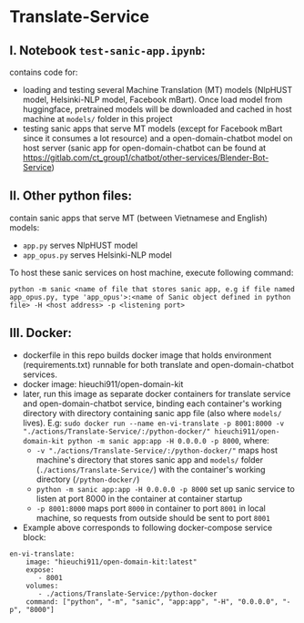 # Translate-Service

## I. Notebook `test-sanic-app.ipynb`:
contains code for:
- loading and testing several Machine Translation (MT) models (NlpHUST model, Helsinki-NLP model, Facebook mBart). Once load model from huggingface, pretrained models will be downloaded and cached in host machine at `models/` folder in this project
- testing sanic apps that serve MT models (except for Facebook mBart since it consumes a lot resource) and a open-domain-chatbot model on host server (sanic app for open-domain-chatbot can be found at https://gitlab.com/ct_group1/chatbot/other-services/Blender-Bot-Service)

## II. Other python files:
contain sanic apps that serve MT (between Vietnamese and English) models:
- `app.py` serves NlpHUST model
- `app_opus.py` serves Helsinki-NLP model

To host these sanic services on host machine, execute following command:

`python -m sanic <name of file that stores sanic app, e.g if file named app_opus.py, type 'app_opus'>:<name of Sanic object defined in python file> -H <host address> -p <listening port>`

## III. Docker:
- dockerfile in this repo builds docker image that holds environment (requirements.txt) runnable for both translate and open-domain-chatbot services.
- docker image: hieuchi911/open-domain-kit
- later, run this image as separate docker containers for translate service and open-domain-chatbot service, binding each container's working directory with directory containing sanic app file (also where `models/` lives). E.g: `sudo docker run --name en-vi-translate -p 8001:8000 -v "./actions/Translate-Service/:/python-docker/" hieuchi911/open-domain-kit python -m sanic app:app -H 0.0.0.0 -p 8000`, where:
  - `-v "./actions/Translate-Service/:/python-docker/"` maps host machine's directory that stores sanic app and `models/` folder (`./actions/Translate-Service/`) with the container's working directory (`/python-docker/`)
  - `python -m sanic app:app -H 0.0.0.0 -p 8000` set up sanic service to listen at port 8000 in the container at container startup
  - `-p 8001:8000` maps port `8000` in container to port `8001` in local machine, so requests from outside should be sent to port `8001`
- Example above corresponds to following docker-compose service block:
```
en-vi-translate:
    image: "hieuchi911/open-domain-kit:latest"
    expose:
       - 8001
    volumes:
       - ./actions/Translate-Service:/python-docker
    command: ["python", "-m", "sanic", "app:app", "-H", "0.0.0.0", "-p", "8000"]
```

